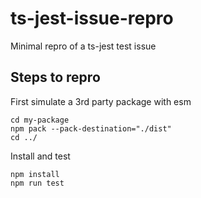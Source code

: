 # ts-jest-issue-repro
Minimal repro of a ts-jest test issue

## Steps to repro

First simulate a 3rd party package with esm

```
cd my-package
npm pack --pack-destination="./dist"
cd ../
```

Install and test
```
npm install
npm run test
```
